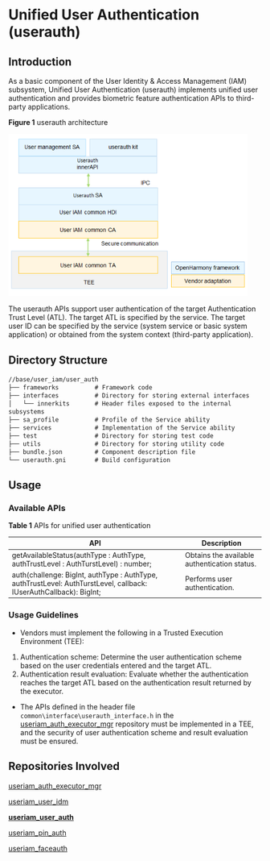 # Unified User Authentication (userauth)



## Introduction

As a basic component of the User Identity & Access Management (IAM) subsystem, Unified User Authentication (userauth) implements unified user authentication and provides biometric feature authentication APIs to third-party applications.

**Figure 1** userauth architecture

<img src="figures/userauth_architecture.png" alt="userauth_architecture" style="zoom:80%;" />



The userauth APIs support user authentication of the target Authentication Trust Level (ATL). The target ATL is specified by the service. The target user ID can be specified by the service (system service or basic system application) or obtained from the system context (third-party application).

## Directory Structure

```undefined
//base/user_iam/user_auth
├── frameworks			# Framework code
├── interfaces			# Directory for storing external interfaces
│   └── innerkits		# Header files exposed to the internal subsystems
├── sa_profile			# Profile of the Service ability
├── services			# Implementation of the Service ability
├── test				# Directory for storing test code
├── utils				# Directory for storing utility code
├── bundle.json			# Component description file
└── userauth.gni		# Build configuration
```


## Usage

### Available APIs

**Table 1** APIs for unified user authentication

| API | Description                            |
| ------ | -------------------------------- |
| getAvailableStatus(authType : AuthType, authTrustLevel : AuthTurstLevel) : number; | Obtains the available authentication status.|
| auth(challenge: BigInt, authType : AuthType, authTrustLevel: AuthTurstLevel, callback: IUserAuthCallback): BigInt; | Performs user authentication. |

### Usage Guidelines

- Vendors must implement the following in a Trusted Execution Environment (TEE):

1. Authentication scheme: Determine the user authentication scheme based on the user credentials entered and the target ATL.
2. Authentication result evaluation: Evaluate whether the authentication reaches the target ATL based on the authentication result returned by the executor.

- The APIs defined in the header file ```common\interface\userauth_interface.h``` in the [useriam_auth_executor_mgr](https://gitee.com/openharmony-sig/useriam_coauth) repository must be implemented in a TEE, and the security of user authentication scheme and result evaluation must be ensured.



## Repositories Involved

[useriam_auth_executor_mgr](https://gitee.com/openharmony-sig/useriam_coauth)

[useriam_user_idm](https://gitee.com/openharmony-sig/useriam_useridm)

**[useriam_user_auth](https://gitee.com/openharmony-sig/useriam_userauth)**

[useriam_pin_auth](https://gitee.com/openharmony-sig/useriam_pinauth)

[useriam_faceauth](https://gitee.com/openharmony/useriam_faceauth)
